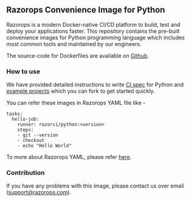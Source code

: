 ## Razorops Convenience Image for Python

Razorops is a modern Docker-native CI/CD platform to build, test and deploy your applications faster. This repository contains the pre-built convenience images for Python programming language which includes most common tools and maintained by our engineers.

The source-code for Dockerfiles are available on [Github](https://github.com/razorci/image-gen/tree/master/generated/python).

### How to use

We have provided detailed instructions to write [CI spec](https://docs.razorops.com/guides/python) for Python and [example projects](https://docs.razorops.com/guides/examples/) which you can fork to get started quickly.

You can refer these images in Razorops YAML file like -

```
tasks:
  hello-job:
    runner: razorci/python:<version>
    steps:
    - git --version
    - checkout
    - echo "Hello World"
```

To more about Razorops YAML, please refer [here](https://docs.razorops.com/config/spec/).

### Contribution

If you have any problems with this image, please contact us over email (support@razorops.com).
